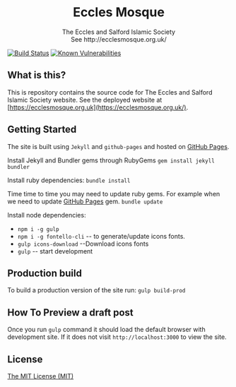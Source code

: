 <h1 align="center">Eccles Mosque</h1>
<p align="center">
     The Eccles and Salford Islamic Society<br/>
    See http://ecclesmosque.org.uk/
</p>

[![Build Status](https://travis-ci.org/ecclesmosque/ecclesmosque.github.io.svg?branch=master)](https://travis-ci.org/ecclesmosque/ecclesmosque.github.io) [![Known Vulnerabilities](https://snyk.io/test/github/ecclesmosque/ecclesmosque.github.io/074eef445d6e8a31caf032bb9c11b95225f18114/badge.svg)](https://snyk.io/test/github/ecclesmosque/ecclesmosque.github.io/074eef445d6e8a31caf032bb9c11b95225f18114)


## What is this?

This is repository contains the source code for The Eccles and Salford Islamic Society website. See the deployed website at [https://ecclesmosque.org.uk](https://ecclesmosque.org.uk/).

## Getting Started
The site is built using `Jekyll` and `github-pages` and hosted on [GitHub Pages](https://pages.github.com/).

Install Jekyll and Bundler gems through RubyGems
`gem install jekyll bundler`

Install ruby dependencies:
`bundle install`

Time time to time you may need to update ruby gems. For example when we need to update [GitHub Pages](https://pages.github.com/) gem.
`bundle update`

Install node dependencies:
* `npm i -g gulp`
* `npm i -g fontello-cli` -- to generate/update icons fonts.
* `gulp icons-download` --Download icons fonts
* `gulp` -- start development

## Production build
To build a production version of the site run:
`gulp build-prod`

## How To Preview a draft post
Once you run `gulp` command it should load the default browser with development site. If it does not visit `http://localhost:3000` to view the site.

## License

[The MIT License (MIT)](http://azizur.mit-license.org/)

